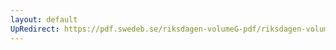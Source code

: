 ```yaml
---
layout: default
UpRedirect: https://pdf.swedeb.se/riksdagen-volumeG-pdf/riksdagen-volumeG-pdf/data/199293/reg_199293_FiU/reg_199293_FiU_0009.pdf
---
```

